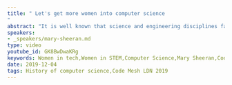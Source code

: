 ```yaml
---
title: " Let's get more women into computer science
"
abstract: "It is well known that science and engineering disciplines fail to attract and retain women, in academia and in industry. And horrifyingly, computer science is at the bottom of the class. In this talk, Mary will consider the current sorry state of computer science in academia, why we have ended up here, and what we can do."
speakers:
- _speakers/mary-sheeran.md
type: video
youtube_id: GK8BwDwaKRg
keywords: Women in tech,Women in STEM,Computer Science,Mary Sheeran,Code Mesh LDN
date: 2019-12-04
tags: History of computer science,Code Mesh LDN 2019
---
```

